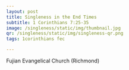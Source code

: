 ```yaml
---
layout: post
title: Singleness in the End Times
subtitle: 1 Corinthians 7:25-35
image: /singleness/static/img/thumbnail.jpg
qr: /singleness/static/img/singleness-qr.png
tags: 1corinthians fec

---
```

Fujian Evangelical Church (Richmond)
